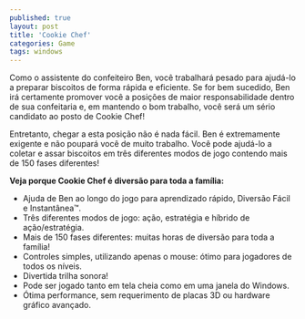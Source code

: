 ```yaml
---
published: true
layout: post
title: 'Cookie Chef'
categories: Game
tags: windows
---
```

Como o assistente do confeiteiro Ben, você trabalhará pesado para ajudá-lo a preparar biscoitos de forma rápida e eficiente. Se for bem sucedido, Ben irá certamente promover você a posições de maior responsabilidade dentro de sua confeitaria e, em mantendo o bom trabalho, você será um sério candidato ao posto de Cookie Chef!

<center></center>

Entretanto, chegar a esta posição não é nada fácil. Ben é extremamente exigente e não poupará você de muito trabalho. Você pode ajudá-lo a coletar e assar biscoitos em três diferentes modos de jogo contendo mais de 150 fases diferentes!

<span style="font-weight: bold;">Veja porque Cookie Chef é diversão para toda a família:</span>

- Ajuda de Ben ao longo do jogo para aprendizado rápido, Diversão Fácil e Instantânea™.
- Três diferentes modos de jogo: ação, estratégia e híbrido de ação/estratégia.
- Mais de 150 fases diferentes: muitas horas de diversão para toda a família!
- Controles simples, utilizando apenas o mouse: ótimo para jogadores de todos os níveis.
- Divertida trilha sonora!
- Pode ser jogado tanto em tela cheia como em uma janela do Windows.
- Ótima performance, sem requerimento de placas 3D ou hardware gráfico avançado.